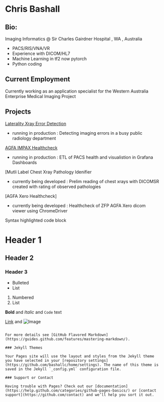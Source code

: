 # Chris Bashall 

## Bio:
Imaging Informatics @ Sir Charles Gairdner Hospital , WA , Australia
- PACS/RIS/VNA/VR
- Experience with DICOM/HL7
- Machine Learning in tf2 now pytorch
- Python coding


## Current Employment

Currently working as an application specialist for the Western Australia Enterprise Medical Imaging Project

## Projects


[Laterality Xray Error Detection](https://github.com/bashallc/ML_Laterality/)
- running in production : Detecting imaging errors in a busy public radiology department

[AGFA IMPAX Healthcheck](https://github.com/bashallc/IMPAX-Healthcheck)
- running in production : ETL of PACS health and visualistion in Grafana Dashboards

[Mutli Label Chest Xray Pathology Idenifier
- currently being developed : Prelim reading of chest xrays with DICOMSR created with rating of observed pathologies

[AGFA Xero Healthcheck]
- currently being developed : Healthcheck of ZFP AGFA Xero dicom viewer using ChromeDriver



Syntax highlighted code block

# Header 1
## Header 2
### Header 3

- Bulleted
- List

1. Numbered
2. List

**Bold** and _Italic_ and `Code` text

[Link](url) and ![Image](src)
```

For more details see [GitHub Flavored Markdown](https://guides.github.com/features/mastering-markdown/).

### Jekyll Themes

Your Pages site will use the layout and styles from the Jekyll theme you have selected in your [repository settings](https://github.com/bashallc/home/settings). The name of this theme is saved in the Jekyll `_config.yml` configuration file.

### Support or Contact

Having trouble with Pages? Check out our [documentation](https://help.github.com/categories/github-pages-basics/) or [contact support](https://github.com/contact) and we’ll help you sort it out.
